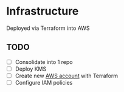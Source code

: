 # Infrastructure 

Deployed via Terraform into AWS

## TODO
- [ ] Consolidate into 1 repo 
- [ ] Deploy KMS
- [ ] Create new [AWS account](https://cloudly.engineer/2020/create-new-aws-accounts-with-organizations-and-terraform/aws/) with Terraform
- [ ] Configure IAM policies